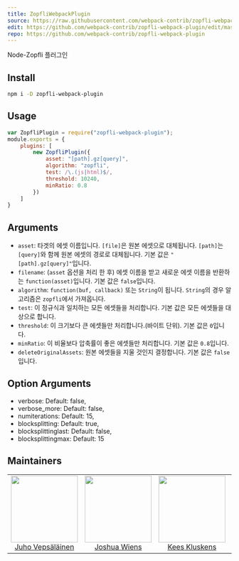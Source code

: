 ```yaml
---
title: ZopfliWebpackPlugin
source: https://raw.githubusercontent.com/webpack-contrib/zopfli-webpack-plugin/master/README.md
edit: https://github.com/webpack-contrib/zopfli-webpack-plugin/edit/master/README.md
repo: https://github.com/webpack-contrib/zopfli-webpack-plugin
---
```


Node-Zopfli 플러그인

## Install

```bash
npm i -D zopfli-webpack-plugin
```

## Usage

``` javascript
var ZopfliPlugin = require("zopfli-webpack-plugin");
module.exports = {
	plugins: [
		new ZopfliPlugin({
			asset: "[path].gz[query]",
			algorithm: "zopfli",
			test: /\.(js|html)$/,
			threshold: 10240,
			minRatio: 0.8
		})
	]
}
```

## Arguments

* `asset`: 타겟의 에셋 이름입니다. `[file]`은 원본 에셋으로 대체됩니다. `[path]`는 `[query]`와 함께 원본 에셋의 경로로 대체됩니다. 기본 값은 `"[path].gz[query]"`입니다.
* `filename`: (`asset` 옵션을 처리 한 후) 에셋 이름을 받고 새로운 에셋 이름을 반환하는 `function(asset)`입니다. 기본 값은 `false`입니다.
* `algorithm`: `function(buf, callback)` 또는 `String`이 됩니다. `String`의 경우 알고리즘은 `zopfli`에서 가져옵니다.
* `test`: 이 정규식과 일치하는 모든 에셋들을 처리합니다. 기본 값은 모든 에셋들을 대상으로 합니다.
* `threshold`: 이 크기보다 큰 에셋들만 처리합니다.(바이트 단위). 기본 값은 `0`입니다.
* `minRatio`: 이 비율보다 압축률이 좋은 에셋들만 처리합니다. 기본 값은 `0.8`입니다.
* `deleteOriginalAssets`: 원본 에셋들을 지울 것인지 결정합니다. 기본 값은 `false`입니다.
## Option Arguments

* verbose: Default: false,
* verbose_more: Default: false,
* numiterations: Default: 15,
* blocksplitting: Default: true,
* blocksplittinglast: Default: false,
* blocksplittingmax: Default: 15

## Maintainers

<table>
  <tbody>
    <tr>
      <td align="center">
        <img width="150" height="150"
        src="https://avatars3.githubusercontent.com/u/166921?v=3&s=150">
        </br>
        <a href="https://github.com/bebraw">Juho Vepsäläinen</a>
      </td>
      <td align="center">
        <img width="150" height="150"
        src="https://avatars2.githubusercontent.com/u/8420490?v=3&s=150">
        </br>
        <a href="https://github.com/d3viant0ne">Joshua Wiens</a>
      </td>
      <td align="center">
        <img width="150" height="150"
        src="https://avatars3.githubusercontent.com/u/533616?v=3&s=150">
        </br>
        <a href="https://github.com/SpaceK33z">Kees Kluskens</a>
      </td>
      <td align="center">
        <img width="150" height="150"
        src="https://avatars3.githubusercontent.com/u/3408176?v=3&s=150">
        </br>
        <a href="https://github.com/TheLarkInn">Sean Larkin</a>
      </td>
    </tr>
  <tbody>
</table>


[npm]: https://img.shields.io/npm/v/zopfli-webpack-plugin.svg
[npm-url]: https://npmjs.com/package/zopfli-webpack-plugin

[deps]: https://david-dm.org/webpack-contrib/zopfli-webpack-plugin.svg
[deps-url]: https://david-dm.org/webpack-contrib/zopfli-webpack-plugin

[chat]: https://img.shields.io/badge/gitter-webpack%2Fwebpack-brightgreen.svg
[chat-url]: https://gitter.im/webpack/webpack

[test]: http://img.shields.io/travis/webpack-contrib/zopfli-webpack-plugin.svg
[test-url]: https://travis-ci.org/webpack-contrib/zopfli-webpack-plugin

[cover]: https://codecov.io/gh/webpack-contrib/zopfli-webpack-plugin/branch/master/graph/badge.svg
[cover-url]: https://codecov.io/gh/webpack-contrib/zopfli-webpack-plugin
